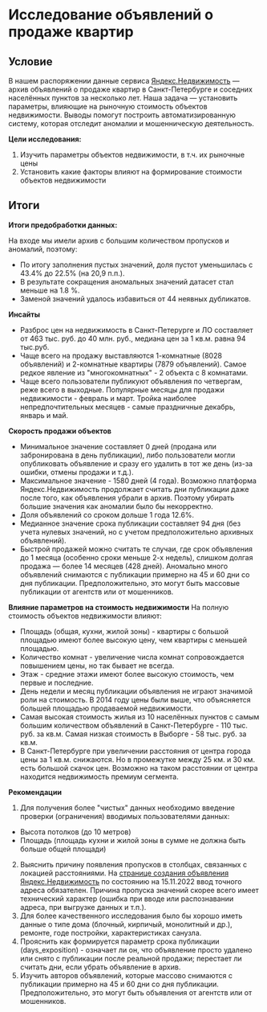 # Исследование объявлений о продаже квартир

## Условие

В нашем распоряжении данные сервиса [Яндекс.Недвижимость](https://realty.ya.ru/sankt-peterburg_i_leningradskaya_oblast/?utm_referrer=https%3A%2F%2Frealty.ya.ru%2Fshowcaptcha%3Fmt%3D01EAD70425A8BCBF0929B86BD3DADED0D324F6558DC9DCCF542BF7A0A6EF8712DB09%26retpath%3DaHR0cHM6Ly9yZWFsdHkueWEucnUvPw%252C%252C_7490177ca1f5809a3f6c0d8695c02986%26t%3D3%2F1678729830%2Ffcd60561a39a2335dccdffd65062578f%26u%3D6ba8981c-e9679991-64c3208b-62265de5%26s%3D13a40faa3f3cc684c4dba0d8dcae86c4) — архив объявлений о продаже квартир в Санкт-Петербурге и соседних населённых пунктов за несколько лет. Наша задача — установить параметры, влияющие на рыночную стоимость объектов недвижимости. Выводы помогут построить автоматизированную систему, которая отследит аномалии и мошенническую деятельность. 

**Цели исследования:**

1. Изучить параметры объектов недвижимости, в т.ч. их рыночные цены 
2. Установить какие факторы влияют на формирование стоимости объектов недвижимости

## Итоги

**Итоги предобработки данных:**

На входе мы имели архив с большим количеством пропусков и аномалий, поэтому:
- По итогу заполнения пустых значений, доля пустот уменьшилась с 43.4% до 22.5% (на 20,9 п.п.).
- В результате сокращения аномальных значений датасет стал меньше на 1.8 %.
- Заменой значений удалось избавиться от 44 неявных дубликатов.

**Инсайты**
- Разброс цен на недвижимость в Санкт-Петерурге и ЛО составляет от 463 тыс. руб. до 40 млн. руб., медиана цен за 1 кв.м. равна 94 тыс.руб.
- Чаще всего на продажу выставляются 1-комнатные (8028 объявлений) и 2-комнатные квартиры (7879 объявлений). Самое редкое явление из "многокомнатных" - 2 объекта с 8 комнатами.
- Чаще всего пользователи публикуют объявления по четвергам, реже всего в выходные. Популярные месяцы для продажи недвижимости - февраль и март. Тройка наиболее непредпочтительных месяцев - самые праздничные декабрь, январь и май.

**Скорость продажи объектов**
- Минимальное значение составляет 0 дней (продана или забронирована в день публикации), либо пользователи могли опубликовать объявление и сразу его удалить в тот же день (из-за ошибки, отмены продажи и т.д.).
- Максимальное значение - 1580 дней (4 года). Возможно платформа Яндекс.Недвижимость продолжает считать дни публикации даже после того, как объявления убрали в архив. Поэтому убирать большие значения как аномалии было бы некорректно.
- Доля объявлений со сроком дольше 1 года 12.6%.
- Медианное значение срока публикации составляет 94 дня (без учета нулевых значений, но с учетом предположительно архивных объявлений).
- Быстрой продажей можно считать те случаи, где срок объявления до 1 месяца (особенно сроки меньше 2-х недель), слишком долгая продажа — более 14 месяцев (428 дней). Аномально много объявлений снимаются с публикации примерно на 45 и 60 дни со дня публикации. Предположительно, это могут быть массовые публикации от агентств или от мошенников.

**Влияние параметров на стоимость недвижимости** 
На полную стоимость объектов недвижимости влияют:
- Площадь (общая, кухни, жилой зоны) - квартиры с большой площадью имеют более высокую цену, чем квартиры с меньшей площадью.
- Количество комнат - увеличение числа комнат сопровождается повышением цены, но так бывает не всегда.
- Этаж - средние этажи имеют более высокую стоимость, чем первые и последние.
- День недели и месяц публикации объявления не играют значимой роли на стоимость. В 2014 году цены были выше, что объясняется большей площадью продаваемой недвижимости.
- Cамая высокая стоимость жилья из 10 населённых пунктов с самым большим количеством объявлений в Санкт-Петербурге - 110 тыс. руб. за кв.м. Самая низкая стоимость в Выборге - 58 тыс. руб. за кв.м.
- В Санкт-Петербурге при увеличении расстояния от центра города цены за 1 кв.м. снижаются. Но в промежутке между 25 км. и 30 км. есть большой скачок цен. Возможно на таком расстоянии от центра находится недвижимость премиум сегмента.

**Рекомендации**
1. Для получения более "чистых" данных необходимо введение проверки (ограничения) вводимых пользователями данных:
- Высота потолков (до 10 метров)
- Площадь (площадь кухни и жилой зоны в сумме не должна быть больше общей площади)
2. Выяснить причину появления пропусков в столбцах, связанных с локацией расстояниями. На [странице создания объявления Яндекс.Недвижимость](https://realty.ya.ru/management-new/add/) по состоянию на 15.11.2022 ввод точного адреса обязателен. Причина пропуска значений скорее всего имеет технический характер (ошибка при вводе или распознавании адреса, при выгрузке данных и т.п.). 
3. Для более качественного исследования было бы хорошо иметь данные о типе дома (блочный, кирпичый, монолитный и др.), ремонте, годе постройки, характеристиках санузла.
4. Прояснить как формируется параметр срока публикации (days_exposition) - означает ли он, что объявление просто удалено или снято с публикации после реальной продажи; перестает ли считать дни, если убрать объявление в архив.
5. Изучить авторов объявлений, которые массово снимаются с публикации примерно на 45 и 60 дни со дня публикации. Предположительно, это могут быть объявления от агентств или от мошенников.
